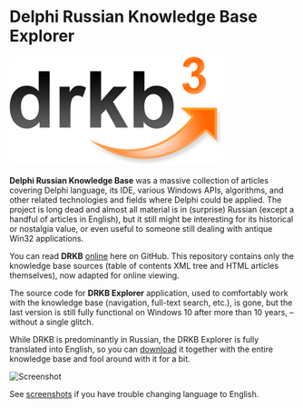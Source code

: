 Delphi Russian Knowledge Base Explorer
======================================

![DRKB Logo](/kb/img/splash.png)

**Delphi Russian Knowledge Base** was a massive collection of articles covering Delphi language, its IDE, various Windows APIs, algorithms, and other related technologies and fields where Delphi could be applied. The project is long dead and almost all material is in (surprise) Russian (except a handful of articles in English), but it still might be interesting for its historical or nostalgia value, or even useful to someone still dealing with antique Win32 applications.

You can read **DRKB** [online](https://quadroid.github.io/drkb/) here on GitHub. This repository contains only the knowledge base sources (table of contents XML tree and HTML articles themselves), now adapted for online viewing.

The source code for **DRKB Explorer** application, used to comfortably work with the knowledge base (navigation, full-text search, etc.), is gone, but the last version is still fully functional on Windows 10 after more than 10 years, – without a single glitch.

While DRKB is predominantly in Russian, the DRKB Explorer is fully translated into English, so you can [download](https://github.com/quadroid/drkb/releases/tag/1.2.2.5) it together with the entire knowledge base and fool around with it for a bit.

![Screenshot](/screenshots/6.png)

See [screenshots](/screenshots) if you have trouble changing language to English.
